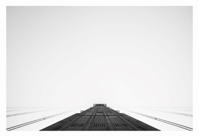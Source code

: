 ![banner](https://github.com/LyingOnCables/LyingOnCables/blob/5be08afe2defa042ef71b2230ad2ba099cfc2869/.assets/banner.jpg)
